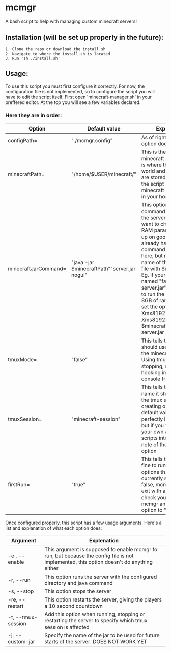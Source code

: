 # mcmgr
A bash script to help with managing custom minecraft servers!


Installation (will be set up properly in the future):
-------------
    1. Clone the repo or download the install.sh
    2. Navigate to where the install.sh is located
    3. Run 'sh ./install.sh'

Usage:
-------------
To use this script you must first configure it correctly.
For now, the configuration file is not implemented, so to configure the script you will have to edit the script itself.
First open 'minecraft-manager.sh' in your preffered editor. At the top you will see a few variables declared.

<h3>Here they are in order:</h3>

| Option      | Default value | Explenation      |
| ------------- | ------------- | ------------- |
| configPath= | "./mcmgr.config" | As of right now, this option does nothing. |
| minecraftPath= | "/home/$USER/minecraft/" | This is the path to your minecraft directory. This is where the mods, world and other folders are stored. By defualt the script assumes your minecraft directory is in in your home directory. |
| minecraftJarCommand= | "java -jar $minecraftPath""server.jar nogui" | This option sets which command is used to run the server jar file. If you want to change the RAM paramaters, look it up on google. If you already have your own command, paste it in here, but replace the name of the server jar file with $minecraftPath. Eg. if your server jar is named "fabric-server.jar" and you want to run the server with 8GB of ram, you would set the option to: "java -Xmx8192M -Xms8192M -jar $minecraftPath""fabric-server.jar nogui"|
| tmuxMode= | "false" | This tells the script if it should use tmux to run the minecraft server in. Using tmux allows for stopping, restarting and hooking into the console from mcmgr. |
| tmuxSession= | "minecraft-session" | This tells the script what name it should assign to the tmux session when creating one. The default value works perfectly in most cases, but if you want to add your own automation scripts into the mix, take note of the value of this option |
| firstRun= | "true" | This tells the script if it's fine to run with the options that are currently set. If it is false, mcmgr will always exit with a message to check your config of mcmgr and to set this option to "true" |

Once configured properly, this script has a few usage arguments. Here's a list and explanation of what each option does:

| Argument | Explenation |
| -------- | ----------- |
| -e , --enable   | This argument is supposed to enable mcmgr to run, but because the config file is not implemented, this option doesn't do anything either |
| -r, --run | This option runs the server with the configured directory and java command |
| -s, --stop | This option stops the server |
| -re, --restart | This option restarts the server, giving the players a 10 second countdown |
| -t, --tmux-session | Add this option when running, stopping or restarting the server to specify which tmux session is affected |
| -j, --custom-jar | Specify the name of the jar to be used for future starts of the server. DOES NOT WORK YET |

